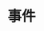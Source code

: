 # 事件
[1]: https://developer.mozilla.org/zh-CN/docs/Web/Events	"DOM事件类型"

[2]:https://developer.mozilla.org/zh-CN/docs/Learn/JavaScript/Building_blocks/Events#%E4%BA%8B%E4%BB%B6%E5%86%92%E6%B3%A1%E5%8F%8A%E6%8D%95%E8%8E%B7  "事件冒泡和事件捕获"

[3]:https://developer.mozilla.org/zh-CN/docs/Web/API/Event  "MDN事件"